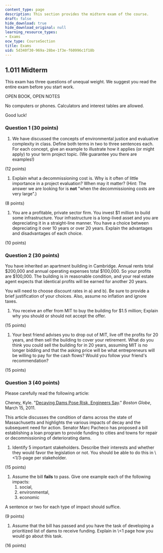 ```yaml
---
content_type: page
description: This section provides the midterm exam of the course.
draft: false
hide_download: true
hide_download_original: null
learning_resource_types:
- Exams
ocw_type: CourseSection
title: Exams
uid: 5d340f30-969a-28be-1f3e-f60996c1f18b
---
```

## 1.011 Midterm

This exam has three questions of unequal weight. We suggest you read the entire exam before you start work.

OPEN BOOK, OPEN NOTES

No computers or phones. Calculators and interest tables are allowed.

Good luck!

### Question 1 (30 points)

1. We have discussed the concepts of environmental justice and evaluative complexity in class. Define both terms in two to three sentences each. For each concept, give an example to illustrate how it applies (or might apply) to your term project topic. (We guarantee you there are examples!)

(12 points)

1. Explain what a decommissioning cost is. Why is it often of little importance in a project evaluation? When may it matter? (Hint: The answer we are looking for is **not** "when the decommissioning costs are very large".)

(8 points)

1. You are a profitable, private sector firm. You invest $1 million to build some infrastructure. Your infrastructure is a long-lived asset and you are depreciating it in a straight-line manner. You have a choice between depreciating it over 10 years or over 20 years. Explain the advantages and disadvantages of each choice.

(10 points)

### Question 2 (30 points)

You have inherited an apartment building in Cambridge. Annual rents total $200,000 and annual operating expenses total $100,000. So your profits are $100,000. The building is in reasonable condition, and your real estate agent expects that identical profits will be earned for another 20 years.

You will need to choose discount rates in a) and b). Be sure to provide a brief justification of your choices. Also, assume no inflation and ignore taxes.

1. You receive an offer from MIT to buy the building for $1.5 million; Explain why you should or should not accept the offer.

(15 points)

1. Your best friend advises you to drop out of MIT, live off the profits for 20 years, and then sell the building to cover your retirement. What do you think you could sell the building for in 20 years, assuming MIT is no longer bidding and that the asking price will be what entrepreneurs will be willing to pay for the cash flows? Would you follow your friend's recommendation?

(15 points)

### Question 3 (40 points)

Please carefully read the following article:

Cheney, Kyle. "[Decaying Dams Pose Risk, Engineers Say](https://wolverines.wordpress.com/2011/03/15/decaying-dams-pose-risk-engineers-say/)." *Boston Globe*, March 15, 2011.

This article discusses the condition of dams across the state of Massachusetts and highlights the various impacts of decay and the subsequent need for action. Senator Marc Pacheco has proposed a bill establishing a loan program to provide funding to cities and towns for repair or decommissioning of deteriorating dams.

1. Identify 5 important stakeholders. Describe their interests and whether they would favor the legislation or not. You should be able to do this in \\\<1/3-page per stakeholder.

(15 points)

1. Assume the bill **fails** to pass. Give one example each of the following impacts:
    1. social,
    2. environmental,
    3. economic

A sentence or two for each type of impact should suffice.

(9 points)

1. Assume that the bill has passed and you have the task of developing a prioritized list of dams to receive funding. Explain in \\\<1 page how you would go about this task.

(16 points)